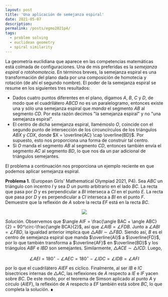 ```yaml
---
layout: post
title: 'Una aplicación de semejanza espiral'
date: 2021-05-07
description: 
permalink: /posts/egmo2021p4/
tags:
  - problem solving
  - euclidean geometry
  - spiral similarity
---
```


La geometría euclidiana que aparece en las competencias matemáticas está colmada de configuraciones. Una de mis preferidas es la *semejanza espiral* o *rotohomotecia*. En términos breves, la semejanza espiral es una transformación del plano dada por una composición de homotecia y rotación (de ahí el segundo nombre). El poder de la semejanza espiral se resume en los siguientes tres resultados:

- Dados cuatro puntos diferentes en el plano, digamos $A,\ B,\ C$ y $D$, de modo que el cuadrilátero $ABCD$ no es un paralelogramo, entonces existe una y sólo una semejanza espiral que *manda* el segmento $AB$ al segmento $CD$. Por esta razón decimos "la semejanza espiral" y no "una semejanza espiral".
- El centro de dicha semejanza espiral, llamémoslo $O$, coincide con el segundo punto de intersección de los circuncírculos de los triángulos $ABX$ y $CDX$, donde $X = \overline{AC} \cap \overline{BD}$. Por supuesto, esto nos proporciona una forma de construir tal centro.
- Si $O$ manda el segmento $AB$ al segmento $CD$, entonces también envía el segmento $AC$ al segmento $BD$, lo que nos da un par adicional de triángulos semejantes.

El problema a continuación nos proporciona un ejemplo reciente en que podemos aplicar semejanza espiral.

**Problema 1.** (European Girls' Mathematical Olympiad 2021, P4). Sea $ABC$ un triángulo con incentro $I$ y sea $D$ un punto arbitrario en el lado $BC$. La recta que pasa por $D$ y es perpendicular a $BI$ interseca a $CI$ en el punto $E$. La recta que pasa por $D$ y es perpendicular a $CI$ interseca a $BI$ en el punto $F$. Demuestre que la reflexión de $A$ sobre la recta $EF$ está en la recta $BC$.

<p align="center">
  <img src="https://raw.githubusercontent.com/jbacaob/jbacaob.github.io/master/assets/img/blog%201/F1.svg">
</p>

*Solución.* Observemos que $\angle AIF = \frac{\angle BAC + \angle ABC}{2} = 90^\circ-\frac{\angle BCA}{2}$, así que $\angle AIB = \angle FDB$. Junto a $\angle ABI = \angle FBD$, la igualdad anterior implica que $\bigtriangleup ABI \sim \bigtriangleup FBD$. Siendo así, $B$ es el centro de semejanza espiral que manda $\overline{AI}$ a $\overline{FD}$, por lo que también transforma a $\overline{AF}$ en $\overline{BD}$ y los triángulos $ABF$ e $IBD$ son semejantes. Similarmente, $\bigtriangleup ACE \sim \bigtriangleup ICD$. Luego,

$$\angle AEI =180^\circ - \angle AEC =180^\circ - \angle IDC = \angle IDB = \angle AFI \nonumber$$

por lo que el cuadrilátero $AIEF$ es cíclico. 
Finalmente, al ser $IB$ e $IC$ bisectrices internas de $\bigtriangleup AC$, las reflexiones de $A$ respecto a $IE$ e $IF$ yacen sobre $BC$. De este modo, por el teorema de Simson aplicado al punto $A$ y círculo $(AIEF)$, la reflexión de $A$ respecto a $EF$ también está sobre $BC$, lo que completa la solución. 	&#8718;
